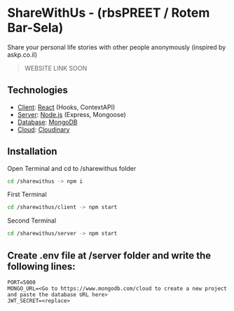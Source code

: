 # ShareWithUs - (rbsPREET / Rotem Bar-Sela)

Share your personal life stories with other people anonymously (inspired by askp.co.il)
> WEBSITE LINK SOON

## Technologies
* <ins>Client</ins>: [React](https://reactjs.org/ "React") (Hooks, ContextAPI)
* <ins>Server</ins>: [Node.js](https://nodejs.org/en/ "Node.js") (Express, Mongoose)
* <ins>Database</ins>: [MongoDB](https://www.mongodb.com/ "MongoDB")
* <ins>Cloud</ins>: [Cloudinary](https://cloudinary.com/ "Cloudinary")

## Installation
Open Terminal and cd to /sharewithus folder
```bash
cd /sharewithus -> npm i
```
First Terminal
```bash
cd /sharewithus/client -> npm start
```
Second Terminal
```bash
cd /sharewithus/server -> npm start
```
## Create .env file at /server folder and write the following lines: 
```env
PORT=5000
MONGO_URL=<Go to https://www.mongodb.com/cloud to create a new project and paste the database URL here>
JWT_SECRET=<replace>
 ```

